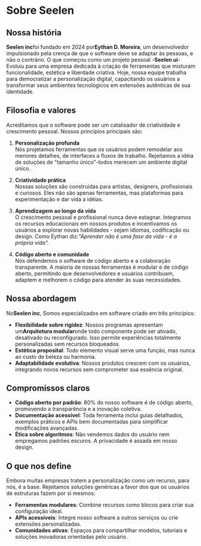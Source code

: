 # Sobre Seelen

## Nossa história

**Seelen inc**foi fundado em 2024 por**Eythan D. Moreira**, um desenvolvedor
impulsionado pela crença de que o software deve se adaptar às pessoas, e não o
contrário. O que começou como um projeto pessoal -**Seelen ui**- Evoluiu para
uma empresa dedicada à criação de ferramentas que misturam funcionalidade,
estética e liberdade criativa. Hoje, nossa equipe trabalha para democratizar a
personalização digital, capacitando os usuários a transformar seus ambientes
tecnológicos em extensões autênticas de sua identidade.

## Filosofia e valores

Acreditamos que o software pode ser um catalisador de criatividade e crescimento
pessoal. Nossos princípios principais são:

1. **Personalização profunda**\
   Nós projetamos ferramentas que os usuários podem remodelar aos menores
   detalhes, de interfaces a fluxos de trabalho. Rejeitamos a idéia de soluções
   de "tamanho único"-todos merecem um ambiente digital único.

2. **Criatividade prática**\
   Nossas soluções são construídas para artistas, designers, profissionais e
   curiosos. Eles não são apenas ferramentas, mas plataformas para
   experimentação e dar vida a idéias.

3. **Aprendizagem ao longo da vida**\
   O crescimento pessoal e profissional nunca deve estagnar. Integramos os
   recursos educacionais em nossos produtos e incentivamos os usuários a
   explorar novas habilidades - sejam idiomas, codificação ou design. Como
   Eythan diz:_"Aprender não é uma fase da vida - é a própria vida"._

4. **Código aberto e comunidade**\
   Nós defendemos o software de código aberto e a colaboração transparente. A
   maioria de nossas ferramentas é modular e de código aberto, permitindo que
   desenvolvedores e usuários contribuam, adaptem e melhorem o código para
   atender às suas necessidades.

## Nossa abordagem

No**Seelen inc**, Somos especializados em software criado em três princípios:

- **Flexibilidade sobre rigidez**: Nossos programas apresentam um**Arquitetura
  modular**onde todo componente pode ser ativado, desativado ou reconfigurado.
  Isso permite experiências totalmente personalizadas sem recursos bloqueados.
- **Estética proposital**: Todo elemento visual serve uma função, mas nunca ao
  custo de beleza ou harmonia.
- **Adaptabilidade evolutiva**: Nossos produtos crescem com os usuários,
  integrando novos recursos sem comprometer sua essência original.

## Compromissos claros

- **Código aberto por padrão**: 80% do nosso software é de código aberto,
  promovendo a transparência e a inovação coletiva.
- **Documentação acessível**: Toda ferramenta inclui guias detalhados, exemplos
  práticos e APIs bem documentadas para simplificar modificações avançadas.
- **Ética sobre algoritmos**: Não vendemos dados do usuário nem empregamos
  padrões escuros. A privacidade é assada em nosso design.

## O que nos define

Embora muitas empresas tratem a personalização como um recurso, para nós, é a
base. Rejeitamos soluções genéricas a favor dos que os usuários de estruturas
fazem por si mesmos:

- **Ferramentas modulares**: Combine recursos como blocos para criar sua
  configuração ideal.
- **APIs acessíveis**: Integre nosso software a outros serviços ou crie
  extensões personalizadas.
- **Comunidades ativas**: Espaços para compartilhar modelos, tutoriais e
  soluções inovadoras orientadas pelo usuário.
